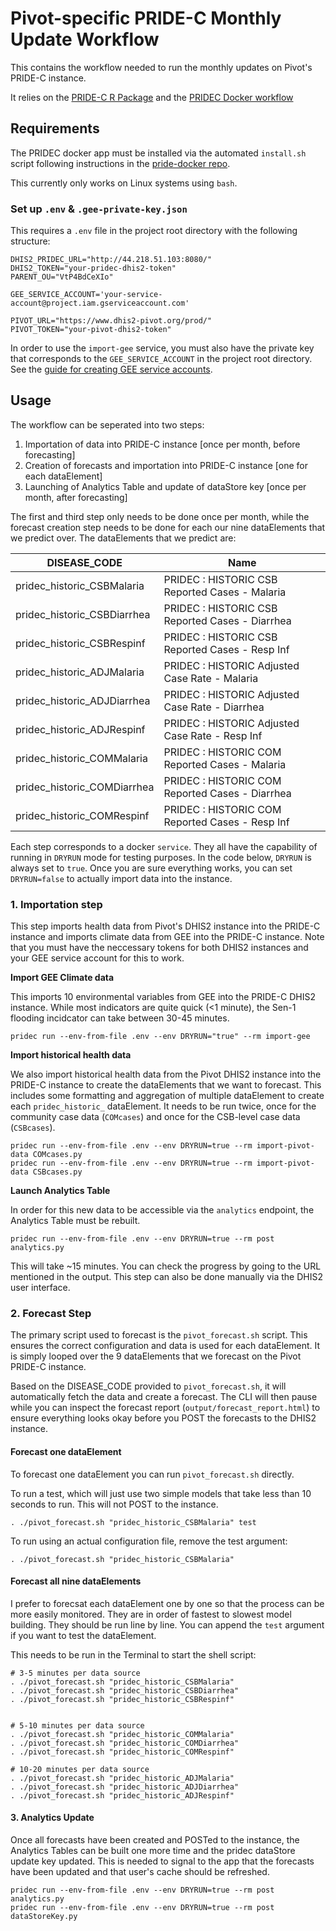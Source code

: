 # Pivot-specific PRIDE-C Monthly Update Workflow

This contains the workflow needed to run the monthly updates on Pivot's PRIDE-C instance.

It relies on the [PRIDE-C R Package](https://github.com/Pivot-Madagascar/PRIDEC-package) and the [PRIDEC Docker workflow](https://github.com/Pivot-Madagascar/pridec-docker)

## Requirements

The PRIDEC docker app must be installed via the automated `install.sh` script following instructions in the [pride-docker repo](https://github.com/Pivot-Madagascar/pridec-docker).

This currently only works on Linux systems using `bash`.

### Set up `.env` & `.gee-private-key.json`

This requires a `.env` file in the project root directory with the following structure:

```
DHIS2_PRIDEC_URL="http://44.218.51.103:8080/"
DHIS2_TOKEN="your-pridec-dhis2-token"
PARENT_OU="VtP4BdCeXIo"

GEE_SERVICE_ACCOUNT='your-service-account@project.iam.gserviceaccount.com'

PIVOT_URL="https://www.dhis2-pivot.org/prod/"
PIVOT_TOKEN="your-pivot-dhis2-token"
```

In order to use the `import-gee` service, you must also have the private key that corresponds to the `GEE_SERVICE_ACCOUNT` in the project root directory. See the [guide for creating GEE service accounts](https://developers.google.com/earth-engine/guides/service_account).



## Usage

The workflow can be seperated into two steps:

1. Importation of data into PRIDE-C instance [once per month, before forecasting]
2. Creation of forecasts and importation into PRIDE-C instance [one for each dataElement]
3. Launching of Analytics Table and update of dataStore key [once per month, after forecasting]

The first and third step only needs to be done once per month, while the forecast creation step needs to be done for each our nine dataElements that we predict over. The dataElements that we predict are:

| DISEASE_CODE                | Name                                             |
|-----------------------------|--------------------------------------------------|
| pridec_historic_CSBMalaria  | PRIDEC : HISTORIC CSB Reported Cases  - Malaria  |
| pridec_historic_CSBDiarrhea | PRIDEC : HISTORIC CSB Reported Cases  - Diarrhea |
| pridec_historic_CSBRespinf  | PRIDEC : HISTORIC CSB Reported Cases  - Resp Inf |
| pridec_historic_ADJMalaria  | PRIDEC : HISTORIC Adjusted Case Rate  - Malaria  |
| pridec_historic_ADJDiarrhea | PRIDEC : HISTORIC Adjusted Case Rate  - Diarrhea |
| pridec_historic_ADJRespinf  | PRIDEC : HISTORIC Adjusted Case Rate  - Resp Inf |
| pridec_historic_COMMalaria  | PRIDEC : HISTORIC COM Reported Cases  - Malaria  |
| pridec_historic_COMDiarrhea | PRIDEC : HISTORIC COM Reported Cases  - Diarrhea |
| pridec_historic_COMRespinf  | PRIDEC : HISTORIC COM Reported Cases  - Resp Inf |

Each step corresponds to a docker `service`. They all have the capability of running in `DRYRUN` mode for testing purposes. In the code below, `DRYRUN` is always set to `true`. Once you are sure everything works, you can set `DRYRUN=false` to actually import data into the instance.

### 1. Importation step

This step imports health data from Pivot's DHIS2 instance into the PRIDE-C instance and imports climate data from GEE into the PRIDE-C instance. Note that you must have the neccessary tokens for both DHIS2 instances and your GEE service account for this to work.


**Import GEE Climate data**

This imports 10 environmental variables from GEE into the PRIDE-C DHIS2 instance. While most indicators are quite quick (<1 minute), the Sen-1 flooding incidcator can take between 30-45 minutes.

```
pridec run --env-from-file .env --env DRYRUN="true" --rm import-gee
```

**Import historical health data**

We also import historical health data from the Pivot DHIS2 instance into the PRIDE-C instance to create the dataElements that we want to forecast. This includes some formatting and aggregation of multiple dataElement to create each `pridec_historic_` dataElement. It needs to be run twice, once for the community case data (`COMcases`) and once for the CSB-level case data (`CSBcases`).

```
pridec run --env-from-file .env --env DRYRUN=true --rm import-pivot-data COMcases.py
pridec run --env-from-file .env --env DRYRUN=true --rm import-pivot-data CSBcases.py
```

**Launch Analytics Table**

In order for this new data to be accessible via the `analytics` endpoint, the Analytics Table must be rebuilt. 

```
pridec run --env-from-file .env --env DRYRUN=true --rm post analytics.py
```

This will take ~15 minutes. You can check the progress by going to the URL mentioned in the output. This step can also be done manually via the DHIS2 user interface.

### 2. Forecast Step


The primary script used to forecast is the `pivot_forecast.sh` script. This ensures the correct configuration and data is used for each dataElement. It is simply looped over the 9 dataElements that we forecast on the Pivot PRIDE-C instance.


Based on the DISEASE_CODE provided to `pivot_forecast.sh`, it will automatically fetch the data and create a forecast. The CLI will then pause while you can inspect the forecast report (`output/forecast_report.html`) to ensure everything looks okay before you POST the forecasts to the DHIS2 instance.


#### Forecast one dataElement

To forecast one dataElement you can run `pivot_forecast.sh` directly. 

To run a test, which will just use two simple models that take less than 10 seconds to run. This will not POST to the instance.

```
. ./pivot_forecast.sh "pridec_historic_CSBMalaria" test
```

To run using an actual configuration file, remove the test argument:

```
. ./pivot_forecast.sh "pridec_historic_CSBMalaria"
```

#### Forecast all nine dataElements

I prefer to forecsat each dataElement one by one so that the process can be more easily monitored. They are in order of fastest to slowest model building. They should be run line by line. You can append the `test` argument if you want to test the dataElement.

This needs to be run in the Terminal to start the shell script:

```
# 3-5 minutes per data source
. ./pivot_forecast.sh "pridec_historic_CSBMalaria"
. ./pivot_forecast.sh "pridec_historic_CSBDiarrhea"
. ./pivot_forecast.sh "pridec_historic_CSBRespinf"


# 5-10 minutes per data source
. ./pivot_forecast.sh "pridec_historic_COMMalaria"
. ./pivot_forecast.sh "pridec_historic_COMDiarrhea"
. ./pivot_forecast.sh "pridec_historic_COMRespinf"

# 10-20 minutes per data source
. ./pivot_forecast.sh "pridec_historic_ADJMalaria"
. ./pivot_forecast.sh "pridec_historic_ADJDiarrhea"
. ./pivot_forecast.sh "pridec_historic_ADJRespinf"
```

#### 3. Analytics Update

Once all forecasts have been created and POSTed to the instance, the Analytics Tables can be built one more time and the pridec dataStore update key updated. This is needed to signal to the app that the forecasts have been updated and that user's cache should be refreshed.

```
pridec run --env-from-file .env --env DRYRUN=true --rm post analytics.py
pridec run --env-from-file .env --env DRYRUN=true --rm post dataStoreKey.py
```